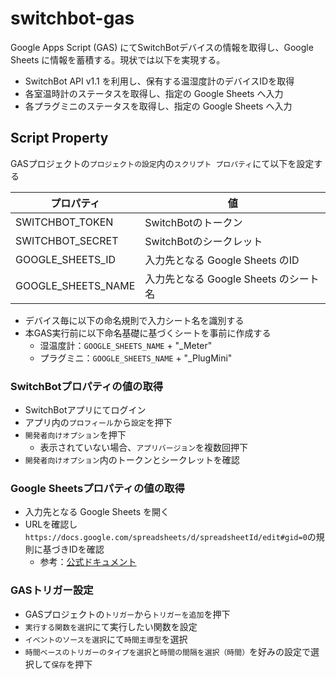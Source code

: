 # switchbot-gas

Google Apps Script (GAS) にてSwitchBotデバイスの情報を取得し、Google Sheets に情報を蓄積する。現状では以下を実現する。

* SwitchBot API v1.1 を利用し、保有する温湿度計のデバイスIDを取得
* 各室温時計のステータスを取得し、指定の Google Sheets へ入力
* 各プラグミニのステータスを取得し、指定の Google Sheets へ入力

## Script Property

GASプロジェクトの`プロジェクトの設定`内の`スクリプト プロパティ`にて以下を設定する

| プロパティ | 値 |
| ---- | ---- |
| SWITCHBOT_TOKEN | SwitchBotのトークン |
| SWITCHBOT_SECRET | SwitchBotのシークレット |
| GOOGLE_SHEETS_ID | 入力先となる Google Sheets のID |
| GOOGLE_SHEETS_NAME | 入力先となる Google Sheets のシート名 |

* デバイス毎に以下の命名規則で入力シート名を識別する
* 本GAS実行前に以下命名基礎に基づくシートを事前に作成する
  * 湿温度計：`GOOGLE_SHEETS_NAME` + "_Meter"
  * プラグミニ：`GOOGLE_SHEETS_NAME` + "_PlugMini"

### SwitchBotプロパティの値の取得

* SwitchBotアプリにてログイン
* アプリ内の`プロフィール`から`設定`を押下
* `開発者向けオプション`を押下
  * 表示されていない場合、`アプリバージョン`を複数回押下
* `開発者向けオプション`内のトークンとシークレットを確認

### Google Sheetsプロパティの値の取得

* 入力先となる Google Sheets を開く
* URLを確認し`https://docs.google.com/spreadsheets/d/spreadsheetId/edit#gid=0`の規則に基づきIDを確認
  * 参考：[公式ドキュメント](https://developers.google.com/sheets/api/guides/concepts?hl=ja)

### GASトリガー設定

* GASプロジェクトの`トリガー`から`トリガーを追加`を押下
* `実行する関数を選択`にて実行したい関数を設定
* `イベントのソースを選択`にて`時間主導型`を選択
* `時間ベースのトリガーのタイプを選択`と`時間の間隔を選択（時間）`を好みの設定で選択して`保存`を押下